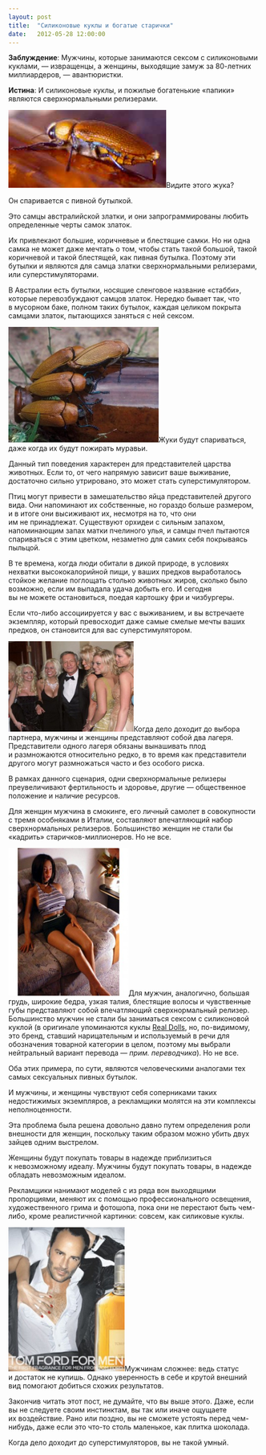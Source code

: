 ```yaml
---
layout: post
title:  "Силиконовые куклы и богатые старички"
date:   2012-05-28 12:00:00
---
```

<p><strong>Заблуждение</strong>: Мужчины, которые занимаются сексом с силиконовыми куклами, — извращенцы, а женщины, выходящие замуж за <nobr>80-летних</nobr> миллиардеров, — авантюристки.</p>
<p><strong>Истина</strong>: И силиконовые куклы, и пожилые богатенькие «папики» являются сверхнормальными релизерами.</p>
<p><a rel="attachment wp-att-654" href="http://youarenotsosmart.ru/2012/05/real-dolls-and-crypt-keepers/beetle/"><img height="155" width="315" alt="" src="/img/real-dolls-and-crypt-keepers/Beetle.jpg" title="Beetle" class="alignleft size-full wp-image-654" /></a>Видите этого жука?</p>
<p>Он спаривается с пивной бутылкой.</p>
<p>Это самцы австралийской златки, и они запрограммированы любить определенные черты самок златок.</p>
<p>Их привлекают большие, коричневые и блестящие самки. Но ни одна самка не может даже мечтать о том, чтобы стать такой большой, такой коричневой и такой блестящей, как пивная бутылка. Поэтому эти бутылки и являются для самца златки сверхнормальными релизерами, или суперстимуляторами.</p>
<p><span id="more-653"></span>В Австралии есть бутылки, носящие сленговое название «стабби», которые перевозбуждают самцов златок. Нередко бывает так, что в мусорном баке, полном таких бутылок, каждая целиком покрыта самцами златок, пытающихся заняться с ней сексом.</p>
<p><a rel="attachment wp-att-655" href="http://youarenotsosmart.ru/2012/05/real-dolls-and-crypt-keepers/stub1/"><img height="230" width="300" alt="" src="/img/real-dolls-and-crypt-keepers/stub1.jpg" title="stub1" class="aligncenter size-full wp-image-655" /></a>Жуки будут спариваться, даже когда их будут пожирать муравьи.</p>
<p>Данный тип поведения характерен для представителей царства животных. Если то, от чего напрямую зависит ваше выживание, достаточно сильно утрировано, это может стать суперстимулятором.</p>
<p>Птиц могут привести в замешательство яйца представителей другого вида. Они напоминают их собственные, но гораздо больше размером, и в итоге они высиживают их, несмотря на то, что они им не принадлежат. Существуют орхидеи с сильным запахом, напоминающим запах матки пчелиного улья, и самцы пчел пытаются спариваться с этим цветком, незаметно для самих себя покрываясь пыльцой.</p>
<p>В те времена, когда люди обитали в дикой природе, в условиях нехватки высококалорийной пищи, у ваших предков выработалось стойкое желание поглощать столько животных жиров, сколько было возможно, если им выпадала удача добыть его. И сегодня вы не можете остановиться, поедая картошку фри и чизбургеры.</p>
<p>Если что-либо ассоциируется у вас с выживанием, и вы встречаете экземпляр, который превосходит даже самые смелые мечты ваших предков, он становится для вас суперстимулятором.</p>
<p><a rel="attachment wp-att-656" href="http://youarenotsosmart.ru/2012/05/real-dolls-and-crypt-keepers/hugh-hefner-is-reportedly-offering-one-of-his-mansions-for-sale/"><img height="180" width="250" alt="" src="/img/real-dolls-and-crypt-keepers/470heffner_wideweb__470x3800-300x242.jpg" title="Hugh Hefner is reportedly offering one of his mansions for sale." class="alignright size-medium wp-image-656" /></a>Когда дело доходит до выбора партнера, мужчины и женщины представляют собой два лагеря. Представители одного лагеря обязаны вынашивать плод и размножаются относительно редко, в то время как представители другого могут размножаться часто и без особого риска.</p>
<p>В рамках данного сценария, одни сверхнормальные релизеры преувеличивают фертильность и здоровье, другие — общественное положение и наличие ресурсов.</p>
<p>Для женщин мужчина в смокинге, его личный самолет в совокупности с тремя особняками в Италии, составляют впечатляющий набор сверхнормальных релизеров. Большинство женщин не стали бы «кадрить» старичков-миллионеров. Но не все.</p>
<p><a rel="attachment wp-att-657" href="http://youarenotsosmart.ru/2012/05/real-dolls-and-crypt-keepers/real_doll/"><img height="294" width="240" alt="" src="/img/real-dolls-and-crypt-keepers/real_doll-267x300.jpg" title="real_doll" class="alignleft size-medium wp-image-657" /></a>Для мужчин, аналогично, большая грудь, широкие бедра, узкая талия, блестящие волосы и чувственные губы представляют собой впечатляющий сверхнормальный релизер. Большинство мужчин не стали бы заниматься сексом с силиконовой куклой (в оригинале упоминаются куклы <a href="http://www.dollstory.eu/dollstory.aspx?lang=RU">Real Dolls</a>, но, по-видимому, это бренд, ставший нарицательным и используемый в речи для обозначения товарной категории в целом, поэтому мы выбрали нейтральный вариант перевода — <em>прим. переводчика</em>). Но не все.</p>
<p>Оба этих примера, по сути, являются человеческими аналогами тех самых сексуальных пивных бутылок.</p>
<p>И мужчины, и женщины чувствуют себя соперниками таких недостижимых экземпляров, а рекламщики молятся на эти комплексы неполноценности.</p>
<p>Эта проблема была решена довольно давно путем определения роли внешности для женщин, поскольку таким образом можно убить двух зайцев одним выстрелом.</p>
<p>Женщины будут покупать товары в надежде приблизиться к невозможному идеалу. Мужчины будут покупать товары, в надежде обладать невозможным идеалом.</p>
<p>Рекламщики нанимают моделей с из ряда вон выходящими пропорциями, меняют их с помощью профессионального освещения, художественного грима и фотошопа, пока они не перестают быть чем-либо, кроме реалистичной картинки: совсем, как силиковые куклы.</p>
<p><a rel="attachment wp-att-658" href="http://youarenotsosmart.ru/2012/05/real-dolls-and-crypt-keepers/tom_ford_fragrance_for_men_ad/"><img height="287" width="232" alt="" src="/img/real-dolls-and-crypt-keepers/tom_ford_fragrance_for_men_ad-242x300.jpg" title="tom_ford_fragrance_for_men_ad" class="aligncenter size-medium wp-image-658" /></a>Мужчинам сложнее: ведь статус и достаток не купишь. Однако уверенность в себе и крутой внешний вид помогают добиться схожих результатов.</p>
<p>Закончив читать этот пост, не думайте, что вы выше этого. Даже, если вы не следуете своим инстинктам, вы так или иначе ощущаете их воздействие. Рано или поздно, вы не сможете устоять перед чем-нибудь, даже если это что-то столь маленькое, как плитка шоколада.</p>
<p>Когда дело доходит до суперстимуляторов, вы не такой умный.</p>
